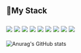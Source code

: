 <br>

<h2>🚀My Stack
<br>
<br>
<img src="https://img.shields.io/badge/C-A8B9CC?style=for-the-badge&logo=c&logoColor=white">
<img src="https://img.shields.io/badge/C++-00599C?style=for-the-badge&logo=c++&logoColor=white">
<img src="https://img.shields.io/badge/PHP-777BB4?style=for-the-badge&logo=php&logoColor=white">
<img src="https://img.shields.io/badge/JavaScript-F7DF1E?style=for-the-badge&logo=javascript&logoColor=white">
<img src="https://img.shields.io/badge/CSS3-1572B6?style=for-the-badge&logo=CSS3&logoColor=white">
<img src="https://img.shields.io/badge/HTML5-E34F26?style=for-the-badge&logo=HTML5&logoColor=white">
<img src="https://img.shields.io/badge/MYSQL-4479A1?style=for-the-badge&logo=MYSQL&logoColor=white">
<img src="https://img.shields.io/badge/react-61DAFB?style=for-the-badge&logo=react&logoColor=black">
<img src="https://img.shields.io/badge/mysql-4479A1?style=for-the-badge&logo=mysql&logoColor=white">

</h2>


![Anurag's GitHub stats](https://github-readme-stats.vercel.app/api?username=OhSSangHoon&show_icons=true&theme=radical)

<!--
**OhSSangHoon/OhSSangHoon** is a ✨ _special_ ✨ repository because its `README.md` (this file) appears on your GitHub profile.
